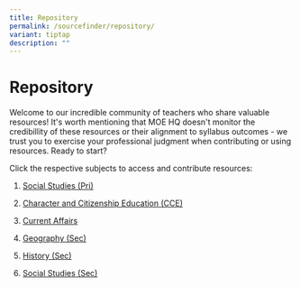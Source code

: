 ```yaml
---
title: Repository
permalink: /sourcefinder/repository/
variant: tiptap
description: ""
---
```

<h1>Repository</h1>
<p>Welcome to our incredible community of teachers who share valuable resources!
It's worth mentioning that MOE HQ doesn't monitor the credibillity of these
resources or their alignment to syllabus outcomes - we trust you to exercise
your professional judgment when contributing or using resources. Ready
to start?</p>
<p>Click the respective subjects to access and contribute resources:</p>
<ol data-tight="true" class="tight">
<li>
<p><a href="https://docs.google.com/spreadsheets/d/1Upx0qazrG9Np0Y5IpsTa251SqvNfoPL9cDl9Adf2b4Y/edit?usp=sharing" rel="noopener noreferrer nofollow" target="_blank">Social Studies (Pri)</a>
</p>
</li>
<li>
<p><a href="https://docs.google.com/spreadsheets/d/1Zrtvllo9pD-1dULGX7hH3MOaCx6QomrthmtZwmQc5fQ/edit?usp=sharing" rel="noopener noreferrer nofollow" target="_blank">Character and Citizenship Education (CCE)</a>
</p>
</li>
<li>
<p><a href="https://docs.google.com/spreadsheets/d/1EdTIjknZYWRHGSadaUESqMy1bH46_j90kNPUmY2aERI/edit?usp=sharing" rel="noopener noreferrer nofollow" target="_blank">Current Affairs</a>
</p>
</li>
<li>
<p><a href="https://docs.google.com/spreadsheets/d/1CWZW9gRT_O9OCHEaLRLXqXIpzOJPb-mWfl4_2DLhD7w/edit?usp=sharing" rel="noopener noreferrer nofollow" target="_blank">Geography (Sec)</a>
</p>
</li>
<li>
<p><a href="https://docs.google.com/spreadsheets/d/1MW27rvCRGe8xBk_8RUP3GU8m7HiKK0jDf-DPje8qTm4/edit?usp=sharing" rel="noopener noreferrer nofollow" target="_blank">History (Sec)</a>
</p>
</li>
<li>
<p><a href="https://docs.google.com/spreadsheets/d/1K6e2xTeXLVe6LhkCSGk7hN0YV3FrmLmGxZwq09kxfjc/edit?usp=sharing" rel="noopener noreferrer nofollow" target="_blank">Social Studies (Sec)</a>
</p>
</li>
</ol>
<p></p>